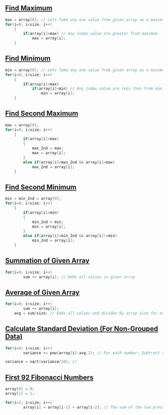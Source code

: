 ## [Find Maximum](../lab3/1.c)
```c
max = array[0]; // Lets Take any one value from given array as a maximum
for(i=0; i<size; i++)
    {
        if(array[i]>max) // Any index value are greater from maximum
            max = array[i];
    }
```

## [Find Minimum](../lab3/2.c)
```c
min = array[0]; // Lets Take any one value from given array as a minimum
for(i=0; i<size; i++)
    {
        if(array[i]>max)  
            if(array[i]<min) // Any index value are less then from maximum
                min = array[i];
    }
```

## [Find Second Maximum](../lab3/3.c)
```c
max = array[0];
for(i=0; i<size; i++)
    {
        if(array[i]>max)
        {
            max_2nd = max;
            max = array[i];
        }
        else if(array[i]>max_2nd && array[i]<max)
            max_2nd = array[i];
    }
```

## [Find Second Minimum](../lab3/4.c)
```c
min = min_2nd = array[0];
for(i=0; i<size; i++)
    {
        if(array[i]<min)
        {
            min_2nd = min;
            min = array[i];
        }
        else if(array[i]<min_2nd && array[i]!=min)
            min_2nd = array[i];
    }
```

## [Summation of Given Array](../lab3/5.c)
```c
for(i=0; i<size; i++)
        sum += array[i]; // Adds all values in given array
```

## [Average of Given Array](../lab3/6.c)
```c
for(i=0; i<size; i++)
        sum += array[i];
    avg = sum/size; // Adds all values and divides by array size for average
```

## [Calculate Standard Deviation (For Non-Grouped Data)](../lab3/7.c)
```c
for(i=0; i<size; i++)
        variance += pow(array[i]-avg,2); // For each number: Subtract the Mean and square the result 

variance = sqrt(variance/10); // 
```

## [First 92 Fibonacci Numbers](../lab3/8.c)
```c
array[0] = 0;
array[1] = 1;

for(i=2; i<size; i++)
        array[i] = array[i-1] + array[i-2]; // The sum of the two preceding numbers 
```
